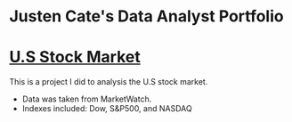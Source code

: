 # Justen Cate's Data Analyst Portfolio

# [U.S Stock Market](https://github.com/MrJCate/USStockMarket)

This is a project I did to analysis the U.S stock market. 
  - Data was taken from MarketWatch.
  - Indexes included: Dow, S&P500, and NASDAQ  

